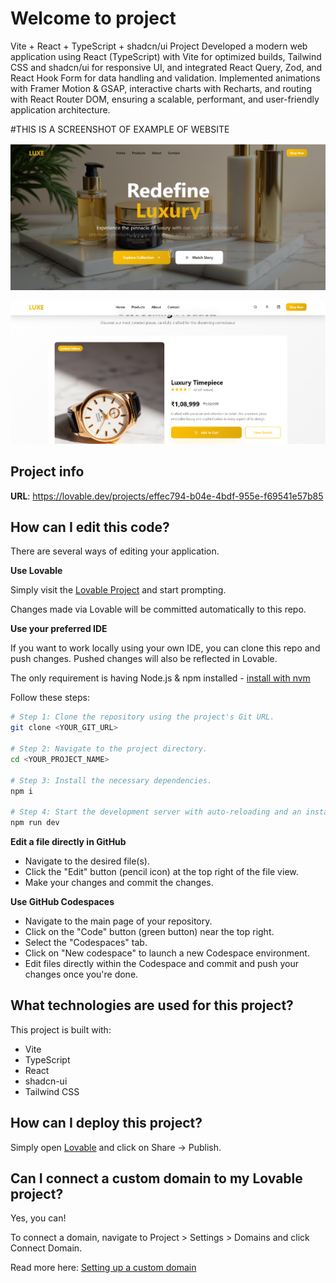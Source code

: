 # Welcome to  project
Vite + React + TypeScript + shadcn/ui Project
Developed a modern web application using React (TypeScript) with Vite for optimized builds, Tailwind CSS and shadcn/ui for responsive UI, and integrated React Query, Zod, and React Hook Form for data handling and validation. Implemented animations with Framer Motion & GSAP, interactive charts with Recharts, and routing with React Router DOM, ensuring a scalable, performant, and user-friendly application architecture.

#THIS IS A SCREENSHOT OF EXAMPLE OF WEBSITE

![img alt](https://github.com/codsahil/unveil-landing-elegance/blob/main/Screenshot%20ULE-1.png?raw=true)

![img alt](https://github.com/codsahil/unveil-landing-elegance/blob/main/Screenshot%20ULE-2.png?raw=true)




## Project info

**URL**: https://lovable.dev/projects/effec794-b04e-4bdf-955e-f69541e57b85

## How can I edit this code?

There are several ways of editing your application.

**Use Lovable**

Simply visit the [Lovable Project](https://lovable.dev/projects/effec794-b04e-4bdf-955e-f69541e57b85) and start prompting.

Changes made via Lovable will be committed automatically to this repo.

**Use your preferred IDE**

If you want to work locally using your own IDE, you can clone this repo and push changes. Pushed changes will also be reflected in Lovable.

The only requirement is having Node.js & npm installed - [install with nvm](https://github.com/nvm-sh/nvm#installing-and-updating)

Follow these steps:

```sh
# Step 1: Clone the repository using the project's Git URL.
git clone <YOUR_GIT_URL>

# Step 2: Navigate to the project directory.
cd <YOUR_PROJECT_NAME>

# Step 3: Install the necessary dependencies.
npm i

# Step 4: Start the development server with auto-reloading and an instant preview.
npm run dev
```

**Edit a file directly in GitHub**

- Navigate to the desired file(s).
- Click the "Edit" button (pencil icon) at the top right of the file view.
- Make your changes and commit the changes.

**Use GitHub Codespaces**

- Navigate to the main page of your repository.
- Click on the "Code" button (green button) near the top right.
- Select the "Codespaces" tab.
- Click on "New codespace" to launch a new Codespace environment.
- Edit files directly within the Codespace and commit and push your changes once you're done.

## What technologies are used for this project?

This project is built with:

- Vite
- TypeScript
- React
- shadcn-ui
- Tailwind CSS

## How can I deploy this project?

Simply open [Lovable](https://lovable.dev/projects/effec794-b04e-4bdf-955e-f69541e57b85) and click on Share -> Publish.

## Can I connect a custom domain to my Lovable project?

Yes, you can!

To connect a domain, navigate to Project > Settings > Domains and click Connect Domain.

Read more here: [Setting up a custom domain](https://docs.lovable.dev/tips-tricks/custom-domain#step-by-step-guide)
